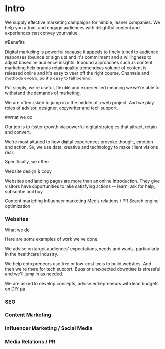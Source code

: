 # Intro

We supply effective marketing campaigns for nimble, leaner companies. We help you attract and engage audiences with delightful content and experiences that convey your value. 

#Benefits

Digital marketing is powerful because it appeals to finely tuned to audience responses (bounce or sign up) and it's  commitment and a willingness to adjust based on audience insights. Inbound approaches such as content marketing help brands retain  quality tremendous volume of content is released online and it's easy to veer off the right course. Channels and methods evolve, so it's easy to fall behind.  

Put simply, we're useful, flexible and experienced meaning we we're able to withstand the demands of marketing.  

We are often asked to jump into the middle of a web project. And we play roles of advisor, designer, copywriter and tech support.

#What we do

Our job is to foster growth via powerful digital strategies that attract, retain and convert. 

We're most attuned to how digital experiences provoke thought, emotion and action. So, we use data, creative and technology to make client visions real. 

Specifically, we offer:

Website design & copy

Websites and landing pages are more than an online introduction. They give visitors have opportunities to take satisfying actions -- learn, ask for help, subscribe and buy. 


Content marketing
Influencer marketing
Media relations / PR
Search engine optimization

### Websites



What we do

 Here are some examples of work we've done.

We advise on target audiences' expectations, needs and wants, particularly in the healthcare industry.

We help entrepreneurs use free or low-cost tools to build websites. And then we're there for tech support. Bugs or unexpected downtime is stressful and we'll jump in as needed.  

We are asked to develop concepts, advise entrepreneurs with lean budgets on DIY pa 


### SEO


### Content Marketing


### Influencer Marketing / Social Media


### Media Relations / PR







